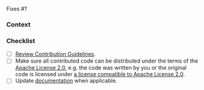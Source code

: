 <!-- The issue this PR addresses -->
<!-- Please reference the issue this PR solves -->
Fixes #?

### Context
<!-- What problem does this change address? -->
<!-- Link to relevant issues or discussions here -->

### Checklist
- [ ] [Review Contribution Guidelines](https://github.com/jreleaser/jreleaser/blob/master/CONTRIBUTING.adoc).
- [ ] Make sure all contributed code can be distributed under the terms of the 
      [Apache License 2.0](https://github.com/jreleaser/jreleaser/blob/master/LICENSE), e.g. the code was written by 
      you or the original code is licensed under [a license compatible to Apache License 2.0](https://apache.org/legal/resolved.html).
- [ ] Update [documentation](https://github.com/jreleaser/jreleaser.github.io) when applicable.
